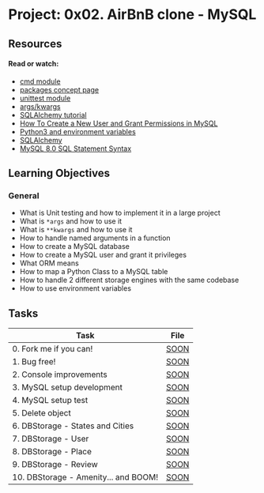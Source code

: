 # Project: 0x02. AirBnB clone - MySQL

## Resources

#### Read or watch:

* [cmd module](https://intranet.alxswe.com/rltoken/OG2OW5Pbjs-ds3ZHT0ow4g)
* [packages concept page]()
* [unittest module](https://intranet.alxswe.com/rltoken/g0tzN6ea1hWCj5OF99HB9w)
* [args/kwargs](https://intranet.alxswe.com/rltoken/F6YRBSrkkkTTMVc66iaMgA)
* [SQLAlchemy tutorial](https://intranet.alxswe.com/rltoken/GYWCmxokUZKAr-T93iQPcQ)
* [How To Create a New User and Grant Permissions in MySQL](https://intranet.alxswe.com/rltoken/m4ogDCoKVm3Us0FybYh1tA)
* [Python3 and environment variables](https://intranet.alxswe.com/rltoken/FJCSaX1TCf0HAOzhsH_eWA)
* [SQLAlchemy](https://intranet.alxswe.com/rltoken/bWxESLJVYGNonjOYg8fOVg)
* [MySQL 8.0 SQL Statement Syntax](https://intranet.alxswe.com/rltoken/n6ePnCDwnbQMbxGgeoe1VA)
## Learning Objectives

### General

* What is Unit testing and how to implement it in a large project
* What is <code>*args</code> and how to use it
* What is <code>**kwargs</code> and how to use it
* How to handle named arguments in a function
* How to create a MySQL database
* How to create a MySQL user and grant it privileges
* What ORM means
* How to map a Python Class to a MySQL table
* How to handle 2 different storage engines with the same codebase
* How to use environment variables
## Tasks

| Task | File |
| ---- | ---- |
| 0. Fork me if you can! | [SOON](./) |
| 1. Bug free! | [SOON](./) |
| 2. Console improvements | [SOON](./) |
| 3. MySQL setup development | [SOON](./) |
| 4. MySQL setup test | [SOON](./) |
| 5. Delete object | [SOON](./) |
| 6. DBStorage - States and Cities | [SOON](./) |
| 7. DBStorage - User | [SOON](./) |
| 8. DBStorage - Place | [SOON](./) |
| 9. DBStorage - Review | [SOON](./) |
| 10. DBStorage - Amenity... and BOOM! | [SOON](./) |
